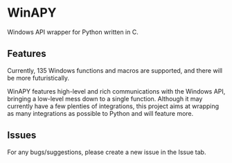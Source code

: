 # WinAPY
Windows API wrapper for Python written in C.

## Features
Currently, 135 Windows functions and macros are supported, and there will be more futuristically.

WinAPY features high-level and rich communications with the Windows API, bringing a low-level mess down to a single function. Although it may currently have a few plenties of integrations, this project aims at wrapping as many integrations as possible to Python and will feature more.

## Issues
For any bugs/suggestions, please create a new issue in the Issue tab. 
